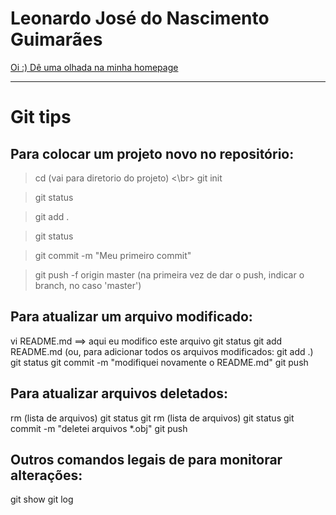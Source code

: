 # Leonardo José do Nascimento Guimarães

[Oi :) Dê uma olhada na minha homepage](http://www.lmcg.ufpe.br/~leo/)

---

# Git tips

## Para colocar um projeto novo no repositório:

> cd (vai para diretorio do projeto)   <\br>
> git init

> git status

> git add .

> git status

> git commit -m "Meu primeiro commit"

> git push -f origin master (na primeira vez de dar o push, indicar o branch, no caso 'master')

## Para atualizar um arquivo modificado:

vi README.md ==> aqui eu modifico este arquivo
git status
git add README.md (ou, para adicionar todos os arquivos modificados: git add .)
git status
git commit -m "modifiquei novamente o README.md"
git push 

## Para atualizar arquivos deletados:

rm (lista de arquivos)
git status
git rm (lista de arquivos)
git status
git commit -m "deletei arquivos *.obj"
git push 

## Outros comandos legais de para monitorar alterações:

git show
git log

<!---
- 👋 Hi, I’m @leojnguimaraes
- 👀 I’m interested in ...
- 🌱 I’m currently learning ...
- 💞️ I’m looking to collaborate on ...
- 📫 How to reach me ...

leojnguimaraes/leojnguimaraes is a ✨ special ✨ repository because its `README.md` (this file) appears on your GitHub profile.
You can click the Preview link to take a look at your changes.
--->
